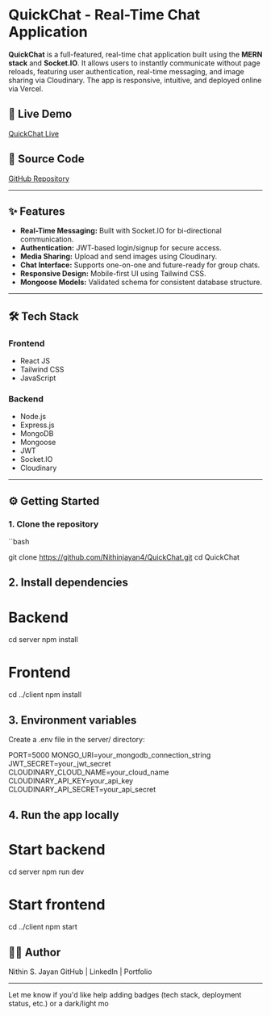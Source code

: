 # QuickChat - Real-Time Chat Application

**QuickChat** is a full-featured, real-time chat application built using the **MERN stack** and **Socket.IO**. It allows users to instantly communicate without page reloads, featuring user authentication, real-time messaging, and image sharing via Cloudinary. The app is responsive, intuitive, and deployed online via Vercel.

## 🚀 Live Demo

[QuickChat Live](https://quick-chat-gilt.vercel.app/login)

## 📂 Source Code

[GitHub Repository](https://github.com/Nithinjayan4/QuickChat)

---

## ✨ Features

- **Real-Time Messaging:** Built with Socket.IO for bi-directional communication.
- **Authentication:** JWT-based login/signup for secure access.
- **Media Sharing:** Upload and send images using Cloudinary.
- **Chat Interface:** Supports one-on-one and future-ready for group chats.
- **Responsive Design:** Mobile-first UI using Tailwind CSS.
- **Mongoose Models:** Validated schema for consistent database structure.

---

## 🛠️ Tech Stack

### Frontend
- React JS
- Tailwind CSS
- JavaScript

### Backend
- Node.js
- Express.js
- MongoDB
- Mongoose
- JWT
- Socket.IO
- Cloudinary

---


## ⚙️ Getting Started

### 1. Clone the repository

  ``bash

git clone https://github.com/Nithinjayan4/QuickChat.git
cd QuickChat

## 2. Install dependencies

# Backend
cd server
npm install

# Frontend
cd ../client
npm install

## 3. Environment variables
Create a .env file in the server/ directory:


PORT=5000
MONGO_URI=your_mongodb_connection_string
JWT_SECRET=your_jwt_secret
CLOUDINARY_CLOUD_NAME=your_cloud_name
CLOUDINARY_API_KEY=your_api_key
CLOUDINARY_API_SECRET=your_api_secret

## 4. Run the app locally

# Start backend
cd server
npm run dev

# Start frontend
cd ../client
npm start

## 👨‍💻 Author
Nithin S. Jayan
GitHub | LinkedIn | Portfolio



---

Let me know if you'd like help adding badges (tech stack, deployment status, etc.) or a dark/light mo

